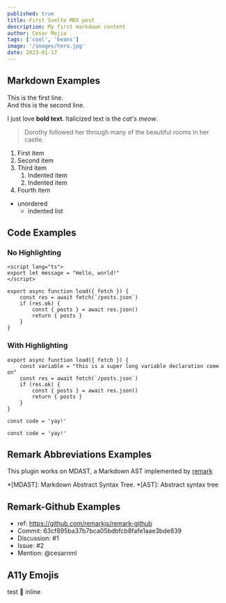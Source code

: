 ```yaml
---
published: true
title: First Svelte MDX post
description: My first markdown content
author: Cesar Mejia
tags: ['cool', 'beans']
image: '/images/hero.jpg'
date: 2023-01-17
---
```


## Markdown Examples

This is the first line.  
And this is the second line.

I just love **bold text**.
Italicized text is the _cat's meow_.

> Dorothy followed her through many of the beautiful rooms in her castle.

1. First item
2. Second item
3. Third item
   1. Indented item
   2. Indented item
4. Fourth item

- unordered
  - indented list

## Code Examples

### No Highlighting

```js:Svelte
<script lang="ts">
export let message = "Hello, world!"
</script>

export async function load({ fetch }) {
	const res = await fetch(`/posts.json`)
	if (res.ok) {
		const { posts } = await res.json()
		return { posts }
	}
}
```

### With Highlighting

```js:JavaScript {5-7a,3a,4a, 2r, 10n, 12n}
export async function load({ fetch }) {
	const variable = "this is a super long variable declaration come on"
	const res = await fetch(`/posts.json`)
	if (res.ok) {
		const { posts } = await res.json()
		return { posts }
	}
}

const code = 'yay!'

const code = 'yay!'
```

## Remark Abbreviations Examples

This plugin works on MDAST, a Markdown AST
implemented by [remark](https://github.com/remarkjs/remark)

*[MDAST]: Markdown Abstract Syntax Tree.
*[AST]: Abstract syntax tree

## Remark-Github Examples

- ref: https://github.com/remarkjs/remark-github
- Commit: 63cf895ba37b7bca05bdbfcb8fafe1aae3bde839
- Discussion: #1
- Issue: #2
- Mention: @cesarnml

## A11y Emojis

test 🙂 inline
